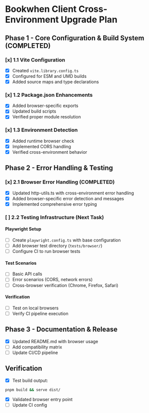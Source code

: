 # Bookwhen Client Cross-Environment Upgrade Plan

## Phase 1 - Core Configuration & Build System (COMPLETED)

### [x] 1.1 Vite Configuration

- [x] Created `vite.library.config.ts`
- [x] Configured for ESM and UMD builds
- [x] Added source maps and type declarations

### [x] 1.2 Package.json Enhancements

- [x] Added browser-specific exports
- [x] Updated build scripts
- [x] Verified proper module resolution

### [x] 1.3 Environment Detection

- [x] Added runtime browser check
- [x] Implemented CORS handling
- [x] Verified cross-environment behavior

## Phase 2 - Error Handling & Testing

### [x] 2.1 Browser Error Handling (COMPLETED)

- [x] Updated http-utils.ts with cross-environment error handling
- [x] Added browser-specific error detection and messages
- [x] Implemented comprehensive error typing

### [ ] 2.2 Testing Infrastructure (Next Task)

#### Playwright Setup
- [ ] Create `playwright.config.ts` with base configuration
- [ ] Add browser test directory (`tests/browser/`)
- [ ] Configure CI to run browser tests

#### Test Scenarios
- [ ] Basic API calls
- [ ] Error scenarios (CORS, network errors)
- [ ] Cross-browser verification (Chrome, Firefox, Safari)

#### Verification
- [ ] Test on local browsers
- [ ] Verify CI pipeline execution

## Phase 3 - Documentation & Release

- [x] Updated README.md with browser usage
- [ ] Add compatibility matrix
- [ ] Update CI/CD pipeline

## Verification

- [x] Test build output:

```bash
pnpm build && serve dist/
```

- [x] Validated browser entry point
- [ ] Update CI config

